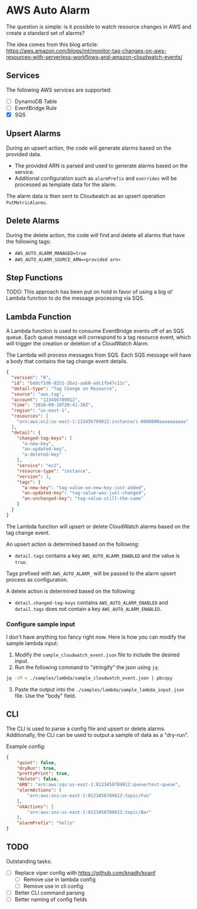 # AWS Auto Alarm

The question is simple: is it possible to watch resource changes in AWS and create a standard set of alarms?

The idea comes from this blog article:
https://aws.amazon.com/blogs/mt/monitor-tag-changes-on-aws-resources-with-serverless-workflows-and-amazon-cloudwatch-events/

## Services

The following AWS services are supported:

- [ ] DynamoDB Table
- [ ] EventBridge Rule
- [x] SQS

## Upsert Alarms

During an upsert action, the code will generate alarms based on the provided data.

- The provided ARN is parsed and used to generate alarms based on the service.
- Additional configuration such as `alarmPrefix` and `overrides` will be processed as template data for the alarm.

The alarm data is then sent to Cloudwatch as an upsert operation `PutMetricAlarms`.

## Delete Alarms

During the delete action, the code will find and delete all alarms that have the following tags:

- `AWS_AUTO_ALARM_MANAGED=true`
- `AWS_AUTO_ALARM_SOURCE_ARN=<provided arn>`

## Step Functions

TODO: This approach has been put on hold in favor of using a big ol' Lambda function to do the message processing via SQS.

## Lambda Function

A Lambda function is used to consume EventBridge events off of an SQS queue.
Each queue message will correspond to a tag resource event, which will trigger the creation or deletion of a CloudWatch Alarm.

The Lambda will process messages from SQS.
Each SQS message will have a body that contains the tag change event details.

```json
{
  "version": "0",
  "id": "bddcf1d6-0251-35a1-aab0-adc1fb47c11c",
  "detail-type": "Tag Change on Resource",
  "source": "aws.tag",
  "account": "123456789012",
  "time": "2018-09-18T20:41:38Z",
  "region": "us-east-1",
  "resources": [
    "arn:aws:ec2:us-east-1:123456789012:instance/i-0000000aaaaaaaaaa"
  ],
  "detail": {
    "changed-tag-keys": [
      "a-new-key",
      "an-updated-key",
      "a-deleted-key"
    ],
    "service": "ec2",
    "resource-type": "instance",
    "version": 3,
    "tags": {
      "a-new-key": "tag-value-on-new-key-just-added",
      "an-updated-key": "tag-value-was-just-changed",
      "an-unchanged-key": "tag-value-still-the-same"
    }
  }
}
```

The Lambda function will upsert or delete CloudWatch alarms based on the tag change event.

An upsert action is determined based on the following:

- `detail.tags` contains a key `AWS_AUTO_ALARM_ENABLED` and the value is `true`.

Tags prefixed with `AWS_AUTO_ALARM_` will be passed to the alarm upsert process as configuration.

A delete action is determined based on the following:

- `detail.changed-tag-keys` contains `AWS_AUTO_ALARM_ENABLED` and `detail.tags` does not contain a key `AWS_AUTO_ALARM_ENABLED`.

### Configure sample input

I don't have anything too fancy right now.
Here is how you can modify the sample lambda input:

1. Modify the `sample_cloudwatch_event.json` file to include the desired input.
2. Run the following command to "stringify" the json using `jq`:

```bash
jq -cM < ./samples/lambda/sample_cloudwatch_event.json | pbcopy
```

3. Paste the output into the `./samples/lambda/sample_lambda_input.json` file. Use the "body" field.

## CLI

The CLI is used to parse a config file and upsert or delete alarms.
Additionally, the CLI can be used to output a sample of data as a "dry-run".

Example config:

```json
{
    "quiet": false,
    "dryRun": true,
    "prettyPrint": true,
    "delete": false,
    "ARN": "arn:aws:sqs:us-east-1:0123456789012:queue/test-queue",
    "alarmActions": [
        "arn:aws:sns:us-east-1:0123456789012:topic/Foo"
    ],
    "okActions": [
        "arn:aws:sns:us-east-1:0123456789012:topic/Bar"
    ],
    "alarmPrefix": "hello"
}
```

## TODO

Outstanding tasks:

- [ ] Replace viper config with https://github.com/knadh/koanf
  - [ ] Remove use in lambda config
  - [ ] Remove use in cli config
- [ ] Better CLI command parsing
- [ ] Better naming of config fields

